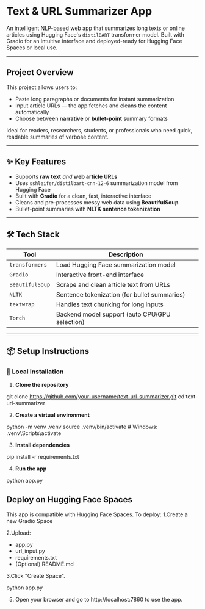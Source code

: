 # Text & URL Summarizer App

An intelligent NLP-based web app that summarizes long texts or online articles using Hugging Face's `distilBART` transformer model. Built with Gradio for an intuitive interface and deployed-ready for Hugging Face Spaces or local use.

---

## Project Overview

This project allows users to:
- Paste long paragraphs or documents for instant summarization
- Input article URLs — the app fetches and cleans the content automatically
- Choose between **narrative** or **bullet-point** summary formats

Ideal for readers, researchers, students, or professionals who need quick, readable summaries of verbose content.

---

## ✨ Key Features

- Supports **raw text** *and* **web article URLs**
- Uses `sshleifer/distilbart-cnn-12-6` summarization model from Hugging Face
- Built with **Gradio** for a clean, fast, interactive interface
- Cleans and pre-processes messy web data using **BeautifulSoup**
- Bullet-point summaries with **NLTK sentence tokenization**

---

## 🛠 Tech Stack

| Tool         | Description |
|--------------|-------------|
| `transformers` | Load Hugging Face summarization model |
| `Gradio`     | Interactive front-end interface |
| `BeautifulSoup` | Scrape and clean article text from URLs |
| `NLTK`       | Sentence tokenization (for bullet summaries) |
| `textwrap`   | Handles text chunking for long inputs |
| `Torch`      | Backend model support (auto CPU/GPU selection) |

---

## 📦 Setup Instructions

### 🔧 Local Installation

1. **Clone the repository**

git clone https://github.com/your-username/text-url-summarizer.git
cd text-url-summarizer

2. **Create a virtual environment**

python -m venv .venv
source .venv/bin/activate    # Windows: .venv\Scripts\activate

3. **Install dependencies**

pip install -r requirements.txt

4. **Run the app**

python app.py

## Deploy on Hugging Face Spaces

This app is compatible with Hugging Face Spaces. To deploy:
1.Create a new Gradio Space

2.Upload:
<ul>
<li>app.py</li>

<li>url_input.py</li>

<li>requirements.txt</li>

<li>(Optional) README.md</li>
</ul>
3.Click "Create Space".




python app.py

5. Open your browser and go to http://localhost:7860 to use the app.
